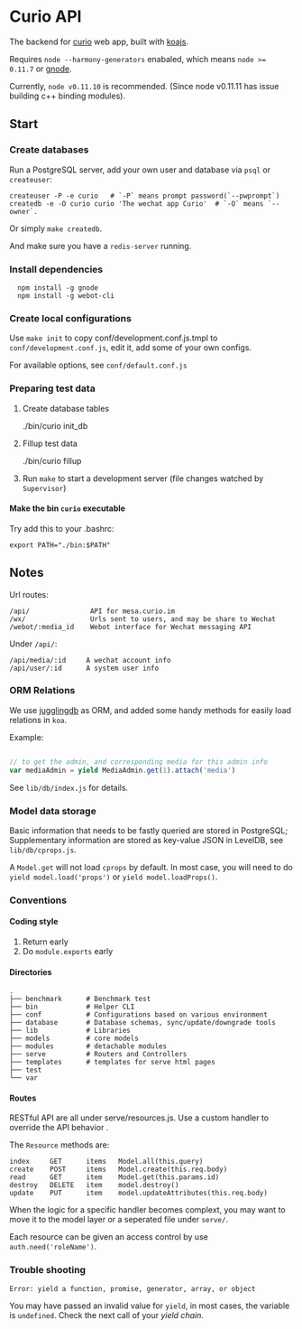 # Curio API

The backend for [curio](http://github.com/CuriousityChina/curio) web app, built with [koajs](http://koajs.com/).

Requires `node --harmony-generators` enabaled, which means `node >= 0.11.7` or [gnode](https://github.com/TooTallNate/gnode).

Currently, `node v0.11.10` is recommended. (Since node v0.11.11 has issue building c++ binding modules).

## Start

### Create databases

Run a PostgreSQL server, add your own user and database via `psql` or `createuser`:

    createuser -P -e curio   # `-P` means prompt password(`--pwprompt`)
    createdb -e -O curio curio 'The wechat app Curio'  # `-O` means `--owner`.


Or simply `make createdb`.

And make sure you have a `redis-server` running.

### Install dependencies

	  npm install -g gnode
	  npm install -g webot-cli


### Create local configurations

Use `make init` to copy conf/development.conf.js.tmpl to `conf/development.conf.js`, edit it, add some of your own configs.

For available options, see `conf/default.conf.js`


### Preparing test data

1. Create database tables

    ./bin/curio init_db

2. Fillup test data

    ./bin/curio fillup

3. Run `make` to start a development server (file changes watched by `Supervisor`)


#### Make the bin `curio` executable

Try add this to your .bashrc:

    export PATH="./bin:$PATH"


## Notes

Url routes:

    /api/               API for mesa.curio.im
    /wx/                Urls sent to users, and may be share to Wechat
    /webot/:media_id    Webot interface for Wechat messaging API


Under `/api/`:

    /api/media/:id     A wechat account info
    /api/user/:id      A system user info


### ORM Relations

We use [jugglingdb](https://github.com/1602/jugglingdb) as ORM, and added some handy methods for
easily load relations in `koa`.

Example:

```javascript

// to get the admin, and corresponding media for this admin info
var mediaAdmin = yield MediaAdmin.get(1).attach('media')

```

See `lib/db/index.js` for details.


### Model data storage

Basic information that needs to be fastly queried are stored in PostgreSQL; Supplementary information
are stored as key-value JSON in LevelDB, see `lib/db/cprops.js`.

A `Model.get` will not load `cprops` by default. In most case, you will need to do `yield model.load('props')` or `yield model.loadProps()`.


### Conventions

#### Coding style

1. Return early
2. Do `module.exports` early

#### Directories

```
.
├── benchmark      # Benchmark test
├── bin            # Helper CLI
├── conf           # Configurations based on various environment
├── database       # Database schemas, sync/update/downgrade tools
├── lib            # Libraries
├── models         # core models
├── modules        # detachable modules
├── serve          # Routers and Controllers
├── templates      # templates for serve html pages
├── test
└── var
```


#### Routes

RESTful API are all under serve/resources.js.
Use a custom handler to override the API behavior .

The `Resource` methods are:

    index     GET      items   Model.all(this.query)
    create    POST     items   Model.create(this.req.body)
    read      GET      item    Model.get(this.params.id)
    destroy   DELETE   item    model.destroy()
    update    PUT      item    model.updateAttributes(this.req.body)


When the logic for a specific handler becomes complext, you may want to move it to
the model layer or a seperated file under `serve/`.

Each resource can be given an access control by use `auth.need('roleName')`.


### Trouble shooting

```
Error: yield a function, promise, generator, array, or object
```

You may have passed an invalid value for `yield`, in most cases, the variable is `undefined`.
Check the next call of your _yield chain_.


